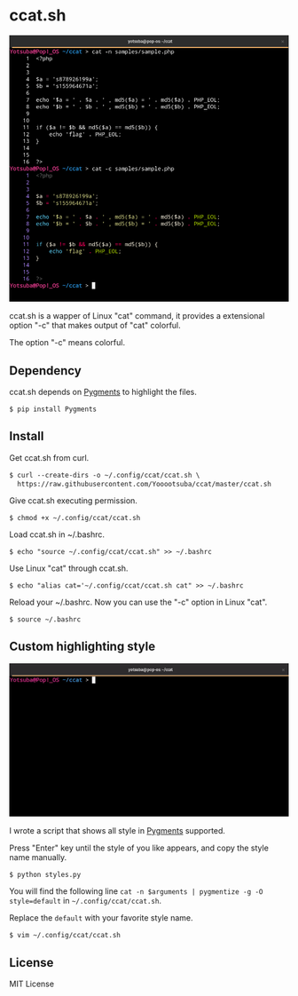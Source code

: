 # ccat.sh

![](./samples/sample.png)

ccat.sh is a wapper of Linux "cat" command, it provides a extensional option "-c" that makes output of "cat" colorful.

The option "-c" means colorful.

## Dependency

ccat.sh depends on [Pygments](https://pygments.org/) to highlight the files.

```
$ pip install Pygments
```

## Install

Get ccat.sh from curl.

```
$ curl --create-dirs -o ~/.config/ccat/ccat.sh \
  https://raw.githubusercontent.com/Yooootsuba/ccat/master/ccat.sh
```

Give ccat.sh executing permission.

```
$ chmod +x ~/.config/ccat/ccat.sh
```

Load ccat.sh in ~/.bashrc.

```
$ echo "source ~/.config/ccat/ccat.sh" >> ~/.bashrc
```

Use Linux "cat" through ccat.sh.

```
$ echo "alias cat='~/.config/ccat/ccat.sh cat" >> ~/.bashrc
```

Reload your ~/.bashrc. Now you can use the "-c" option in Linux "cat".

```
$ source ~/.bashrc
```

## Custom highlighting style

![](./samples/sample.gif)

I wrote a script that shows all style in [Pygments](https://pygments.org/) supported.

Press "Enter" key until the style of you like appears, and copy the style name manually.

```
$ python styles.py
```

You will find the following line ```cat -n $arguments | pygmentize -g -O style=default``` in ```~/.config/ccat/ccat.sh```.

Replace the ```default``` with your favorite style name.

```
$ vim ~/.config/ccat/ccat.sh
```

## License

MIT License
